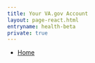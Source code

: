 ```yaml
---
title: Your VA.gov Account
layout: page-react.html
entryname: health-beta
private: true
---
```

<nav class="va-nav-breadcrumbs">
  <ul class="row va-nav-breadcrumbs-list" role="menubar" aria-label="Primary">
    <li><a href="/">Home</a></li>
  </ul>
</nav>
